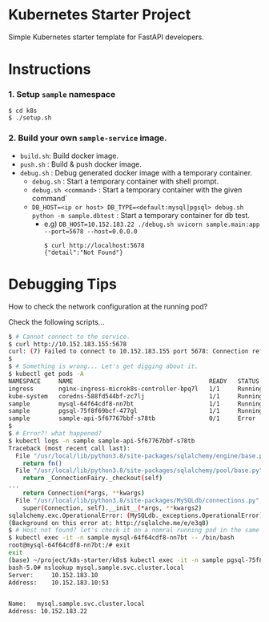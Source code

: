 Kubernetes Starter Project
==========================

Simple Kubernetes starter template for FastAPI developers.

# Instructions

### 1. Setup `sample` namespace
  ```
  $ cd k8s
  $ ./setup.sh
  ```

### 2. Build your own `sample-service` image.

- `build.sh`: Build docker image.
- `push.sh` : Build & push docker image.
- `debug.sh` : Debug generated docker image with a temporary container.
  - `debug.sh` : Start a temporary container with shell prompt.
  - `debug.sh <command>` : Start a temporary container with the given command`
  - `DB_HOST=<ip or host> DB_TYPE=<default:mysql|pgsql> debug.sh python -m sample.dbtest` 
     : Start a temporary container for db test.
    - e.g) `DB_HOST=10.152.183.22 ./debug.sh uvicorn sample.main:app --port=5678 --host=0.0.0.0`
      ```
      $ curl http://localhost:5678
      {"detail":"Not Found"}
      ```

# Debugging Tips

How to check the network configuration at the running pod?

Check the following scripts...

```bash
$ # Cannot connect to the service.
$ curl http://10.152.183.155:5678
curl: (7) Failed to connect to 10.152.183.155 port 5678: Connection refused
$
$ # Something is wrong... Let's get digging about it.
$ kubectl get pods -A
NAMESPACE     NAME                                      READY   STATUS    RESTARTS   AGE
ingress       nginx-ingress-microk8s-controller-bpq7l   1/1     Running   1          5h48m
kube-system   coredns-588fd544bf-zc7lj                  1/1     Running   2          6h56m
sample        mysql-64f64cdf8-nn7bt                     1/1     Running   0          155m
sample        pgsql-75f8f69bcf-477gl                    1/1     Running   0          156m
sample        sample-api-5f67767bbf-s78tb               0/1     Error     4          4m58s
$
$ # Error?! what happened?
$ kubectl logs -n sample sample-api-5f67767bbf-s78tb
Traceback (most recent call last):
  File "/usr/local/lib/python3.8/site-packages/sqlalchemy/engine/base.py", line 2345, in _wrap_pool_connect
    return fn()
  File "/usr/local/lib/python3.8/site-packages/sqlalchemy/pool/base.py", line 364, in connect
    return _ConnectionFairy._checkout(self)
...
    return Connection(*args, **kwargs)
  File "/usr/local/lib/python3.8/site-packages/MySQLdb/connections.py", line 179, in __init__
    super(Connection, self).__init__(*args, **kwargs2)
sqlalchemy.exc.OperationalError: (MySQLdb._exceptions.OperationalError) (2005, "Unknown MySQL server host 'mysql.sample.svc.cluster.local' (-3)")
(Background on this error at: http://sqlalche.me/e/e3q8)
$ # Host not found? let's check it on a nomral running pod in the same namespace.
$ kubectl exec -it -n sample mysql-64f64cdf8-nn7bt -- /bin/bash
root@mysql-64f64cdf8-nn7bt:/# exit
exit
(base) ~/project/k8s-starter/k8s$ kubectl exec -it -n sample pgsql-75f8f69bcf-477gl -- /bin/bash
bash-5.0# nslookup mysql.sample.svc.cluster.local
Server:		10.152.183.10
Address:	10.152.183.10:53


Name:	mysql.sample.svc.cluster.local
Address: 10.152.183.22
```
